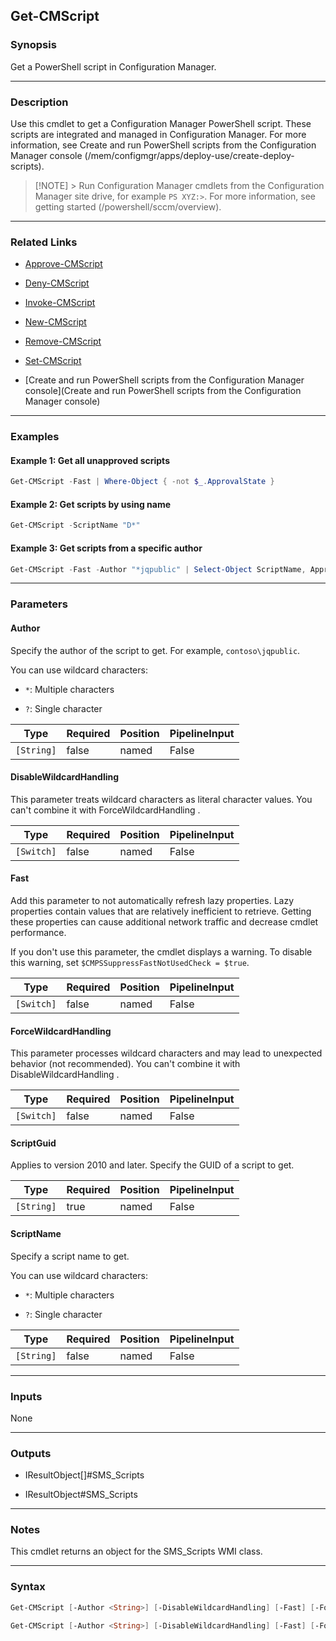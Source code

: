 Get-CMScript
------------




### Synopsis
Get a PowerShell script in Configuration Manager.



---


### Description

Use this cmdlet to get a Configuration Manager PowerShell script. These scripts are integrated and managed in Configuration Manager. For more information, see Create and run PowerShell scripts from the Configuration Manager console (/mem/configmgr/apps/deploy-use/create-deploy-scripts).



> [!NOTE] > Run Configuration Manager cmdlets from the Configuration Manager site drive, for example `PS XYZ:>`. For more information, see getting started (/powershell/sccm/overview).



---


### Related Links
* [Approve-CMScript](Approve-CMScript)



* [Deny-CMScript](Deny-CMScript)



* [Invoke-CMScript](Invoke-CMScript)



* [New-CMScript](New-CMScript)



* [Remove-CMScript](Remove-CMScript)



* [Set-CMScript](Set-CMScript)



* [Create and run PowerShell scripts from the Configuration Manager console](Create and run PowerShell scripts from the Configuration Manager console)





---


### Examples
#### Example 1: Get all unapproved scripts
```PowerShell
Get-CMScript -Fast | Where-Object { -not $_.ApprovalState }
```

#### Example 2: Get scripts by using name
```PowerShell
Get-CMScript -ScriptName "D*"
```

#### Example 3: Get scripts from a specific author
```PowerShell
Get-CMScript -Fast -Author "*jqpublic" | Select-Object ScriptName, ApprovalState, LastUpdateTime
```



---


### Parameters
#### **Author**

Specify the author of the script to get. For example, `contoso\jqpublic`.


You can use wildcard characters:


* `*`: Multiple characters


* `?`: Single character






|Type      |Required|Position|PipelineInput|
|----------|--------|--------|-------------|
|`[String]`|false   |named   |False        |



#### **DisableWildcardHandling**

This parameter treats wildcard characters as literal character values. You can't combine it with ForceWildcardHandling .






|Type      |Required|Position|PipelineInput|
|----------|--------|--------|-------------|
|`[Switch]`|false   |named   |False        |



#### **Fast**

Add this parameter to not automatically refresh lazy properties. Lazy properties contain values that are relatively inefficient to retrieve. Getting these properties can cause additional network traffic and decrease cmdlet performance.


If you don't use this parameter, the cmdlet displays a warning. To disable this warning, set `$CMPSSuppressFastNotUsedCheck = $true`.






|Type      |Required|Position|PipelineInput|
|----------|--------|--------|-------------|
|`[Switch]`|false   |named   |False        |



#### **ForceWildcardHandling**

This parameter processes wildcard characters and may lead to unexpected behavior (not recommended). You can't combine it with DisableWildcardHandling .






|Type      |Required|Position|PipelineInput|
|----------|--------|--------|-------------|
|`[Switch]`|false   |named   |False        |



#### **ScriptGuid**

Applies to version 2010 and later. Specify the GUID of a script to get.






|Type      |Required|Position|PipelineInput|
|----------|--------|--------|-------------|
|`[String]`|true    |named   |False        |



#### **ScriptName**

Specify a script name to get.


You can use wildcard characters:


* `*`: Multiple characters


* `?`: Single character






|Type      |Required|Position|PipelineInput|
|----------|--------|--------|-------------|
|`[String]`|false   |named   |False        |





---


### Inputs
None





---


### Outputs
* IResultObject[]#SMS_Scripts


* IResultObject#SMS_Scripts






---


### Notes
This cmdlet returns an object for the SMS_Scripts WMI class.



---


### Syntax
```PowerShell
Get-CMScript [-Author <String>] [-DisableWildcardHandling] [-Fast] [-ForceWildcardHandling] -ScriptGuid <String> [<CommonParameters>]
```
```PowerShell
Get-CMScript [-Author <String>] [-DisableWildcardHandling] [-Fast] [-ForceWildcardHandling] [-ScriptName <String>] [<CommonParameters>]
```
